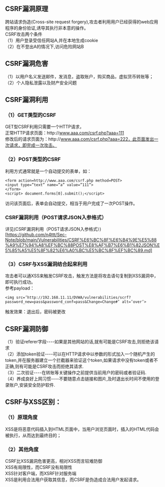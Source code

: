 ## CSRF漏洞原理
跨站请求伪造(Cross-site request forgery),攻击者利用用户已经获得的web应用程序的身份验证,诱导其执行非本意的操作。</br>
CSRF攻击两个条件</br>
（1）用户登录受信任网站A,并在本地生成cookie</br>
（2）在不登出A的情况下,访问危险网站B

## CSRF漏洞危害
（1）以用户名义发送邮件，发消息，盗取账户，购买商品，虚拟货币转账等；</br>
（2）个人隐私泄露以及财产安全问题

## CSRF漏洞利用
### （1）GET类型的CSRF
GET型CSRF利用只需要一个HTTP请求，</br>
正常HTTP请求页面：http://<span></span>www.aaa.com/csrf.php?aaa=111</br>
修改后的请求页面为：http://<span></span>www.aaa.com/csrf.php?aaa=222，此页面发出一次请求，即完成一次攻击。

### （2）POST类型的CSRF
利用方式通常就是一个自动提交的表单，如：
```
<form action=http://www.aaa.com/csrf.php method=POST>
<input type=”text” name=”a” value=”111”>
</form>
<script> document.forms[0].submit();</script>
```
访问该页面后，表单会自动提交，相当于用户完成了一次POST操作。

### CSRF漏洞利用（POST请求JSON入参格式）
详见(CSRF漏洞利用（POST请求JSON入参格式）)[https://github.com/n4ttt/Sec-Note/blob/main/Vulnerabilities/CSRF%E6%BC%8F%E6%B4%9E%E5%88%A9%E7%94%A8%EF%BC%88POST%E8%AF%B7%E6%B1%82JSON%E5%85%A5%E5%8F%82%E6%A0%BC%E5%BC%8F%EF%BC%89.md]
### （3）CSRF与XSS漏洞结合起来利用
攻击者可以通XSS来触发CSRF攻击，触发方法是将攻击语句复制到XSS漏洞中，即可执行成功。</br>
参考payload：
```
<img src=’http://192.168.11.11/DVWA/vulnerabilities/scrf?password_new=pass&password_conf=pass&Change=Change#’ alt=’over’>
```
触发效果：退出后，密码被更改

## CSRF漏洞防御
（1）验证referer字段----如果是其他网站的话,就有可能是CSRF攻击,则拒绝该请求</br>
（2）添加token验证----可以在HTTP请求中以参数的形式加入一个随机产生的token,并在服务器建立一个拦截器来验证这个token,如果请求中没有token或者不正确,则有可能是CSRF攻击而拒绝其请求.</br>
（3）二次验证----在转账等关键操作之前提供当前用户的密码或者验证码.</br>
（4）养成良好上网习惯----不要随意点击链接和图片,及时退出长时间不使用的登录账户,安装安全防护软件.

## CSRF与XSS区别：
### （1）原理角度
XSS是将恶意代码插入到HTML页面中，当用户浏览页面时，插入的HTML代码会被执行，从而达到最终目的；

### （2）其他角度
CSRF比XSS漏洞危害更高，相对XSS而言较难防御</br>
XSS有局限性，而CSRF没有局限性</br>
XSS针对客户端，而XSRF针对服务端</br>
XSS是利用合法用户获取其信息，而CSRF是伪造成合法用户发起请求。
